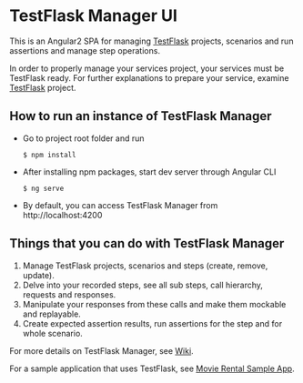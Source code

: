 # TestFlask Manager UI

This is an Angular2 SPA for managing [TestFlask](https://github.com/FatihSahin/test-flask) projects, scenarios and run assertions and manage step operations.

In order to properly manage your services project, your services must be TestFlask ready. For further explanations to prepare your service, examine [TestFlask](https://github.com/FatihSahin/test-flask) project.

## How to run an instance of TestFlask Manager

*   Go to project root folder and run
    ```
    $ npm install
    ```
*   After installing npm packages, start dev server through Angular CLI

    ```
    $ ng serve
    ```
*   By default, you can access TestFlask Manager from http://localhost:4200

 ## Things that you can do with TestFlask Manager

 1. Manage TestFlask projects, scenarios and steps (create, remove, update).
 2. Delve into your recorded steps, see all sub steps, call hierarchy, requests and responses. 
 3. Manipulate your responses from these calls and make them mockable and replayable.
 4. Create expected assertion results, run assertions for the step and for whole scenario.

 For more details on TestFlask Manager, see [Wiki](https://github.com/FatihSahin/test-flask-web/wiki).

 For a sample application that uses TestFlask, see [Movie Rental Sample App](https://github.com/FatihSahin/test-flask-sample).




